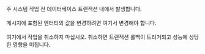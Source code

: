 주 시스템 작업 전 데이터베이스 트랜잭션 내에서 발생합니다.<br /><br />메시지에 포함된 엔터티의 값을 변경하려면 여기서 변경해야 합니다.<br /><br />여기에서 작업을 취소하지 마십시오. 취소하면 트랜잭션 롤백이 트리거되고 성능에 상당한 영향을 미칩니다.